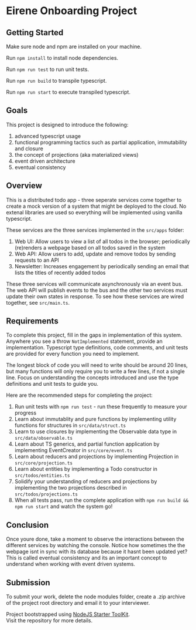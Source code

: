 # Eirene Onboarding Project

## Getting Started

Make sure node and npm are installed on your machine.

Run `npm install` to install node dependencies.

Run `npm run test` to run unit tests.

Run `npm run build` to transpile typescript.

Run `npm run start` to execute transpiled typescript.

## Goals

This project is designed to introduce the following:

1) advanced typescript usage
2) functional programming tactics such as partial application, immutability and closure
3) the concept of projections (aka materialized views)
4) event driven architecture
5) eventual consistency

## Overview

This is a distributed todo app - three seperate services come together to create a mock version of a system that might be 
deployed to the cloud. No extenal libraries are used so everything will be implemented using vanilla typescript. 

These services are the three services implemented in the `src/apps` folder:

1) Web UI: Allow users to view a list of all todos in the browser; periodically (re)renders a webpage based on all todos saved in the system
2) Web API: Allow users to add, update and remove todos by sending requests to an API 
3) Newsletter: Increases engagement by periodically sending an email that lists the titles of recently added todos 

These three services will communicate asynchronously via an event bus. The web API will publish events to the bus and the other two services must update their own states in response. To see how these services are wired together, see `src/main.ts`.

## Requirements

To complete this project, fill in the gaps in implementation of this system. Anywhere you see a throw `NotImplemented` statement, provide an implementation. Typescript type definitions, code comments, and unit tests are provided for every function you need to implement. 

The longest block of code you will need to write should be around 20 lines, but many functions will only require you to write a few lines, if not a single line. Focus on understanding the concepts introduced and use the type definitions and unit tests to guide you.

Here are the recommended steps for completing the project:

1) Run unit tests with `npm run test` - run these frequently to measure your progress
2) Learn about immutablity and pure functions by implementing utility functions for structures in `src/data/struct.ts`
3) Learn to use closures by implementing the Observable data type in `src/data/observable.ts`
4) Learn about TS generics, and partial function application by implementing EventCreator in `src/core/event.ts`
5) Learn about reducers and projections by implementing Projection in `src/core/projection.ts`
6) Learn about entities by implementing a Todo constructor in `src/todos/entities.ts`
6) Solidify your understanding of reducers and projections by implementing the two projections described in `src/todos/projections.ts`
7) When all tests pass, run the complete application with `npm run build && npm run start` and watch the system go! 

## Conclusion

Once youre done, take a moment to observe the interactions between the different services by watching the console. Notice how sometimes the the webpage isnt in sync with its database because it hasnt been updated yet? This is called eventual consistency and its an important concept to understand when working with event driven systems. 

## Submission

To submit your work, delete the node modules folder, create a .zip archive of the project root directory and email it to your interviewer.

Project bootstrapped using [NodeJS Starter ToolKit](https://github.com/vitorsalgado/create-nodejs-ts).  
Visit the repository for more details.
